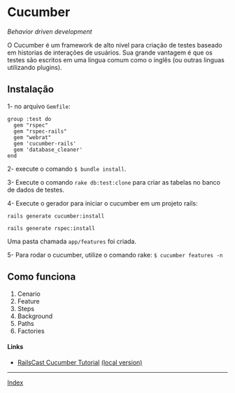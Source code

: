 # Cucumber

*Behavior driven development*

O Cucumber é um framework de alto nivel para criação de testes baseado em historias de interações de usuários. Sua grande vantagem é que os testes são escritos em uma lingua comum como o inglês (ou outras linguas utilizando plugins).

## Instalação

1- no arquivo ```Gemfile```:

	group :test do
	  gem "rspec"
	  gem "rspec-rails"
	  gem "webrat"
	  gem 'cucumber-rails'
	  gem 'database_cleaner'
	end

2- execute o comando ```$ bundle install```.

3- Execute o comando ``rake db:test:clone`` para criar as tabelas no banco de dados de testes.

4- Execute o gerador para iniciar o cucumber em um projeto rails:

``rails generate cucumber:install``

``rails generate rspec:install``

Uma pasta chamada ```app/features``` foi criada.

5- Para rodar o cucumber, utilize o comando rake: ```$ cucumber features -n```


## Como funciona

1. Cenario
2. Feature
3. Steps
4. Background
5. Paths
6. Factories

#### Links

* [RailsCast Cucumber Tutorial](https://www.evernote.com/l/AALzqmI0XeBD7rP9wL83vkSYnKMwjdSvduA) [(local version)](evernote:///view/124245/s2/f3aa6234-5de0-43ee-b3fd-c0bf37be4498/f3aa6234-5de0-43ee-b3fd-c0bf37be4498/)

-----------------

[Index](index.md)

<!-- Highlight syntax for Mou.app, insert at the bottom of the markdown document  -->
 
<script src="http://yandex.st/highlightjs/7.3/highlight.min.js"></script>
<link rel="stylesheet" href="http://yandex.st/highlightjs/7.3/styles/github.min.css">
<script>
  hljs.initHighlightingOnLoad();
</script>

